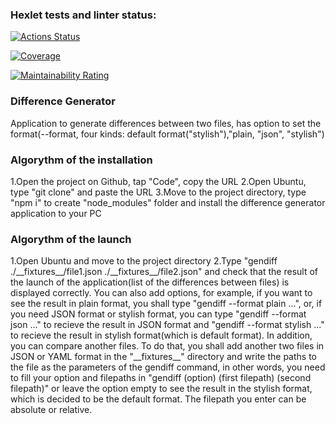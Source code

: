 ### Hexlet tests and linter status:

[![Actions Status](https://github.com/RedBeduin/qa-auto-engineer-javascript-project-87/actions/workflows/hexlet-check.yml/badge.svg)](https://github.com/RedBeduin/qa-auto-engineer-javascript-project-87/actions)

[![Coverage](https://sonarcloud.io/api/project_badges/measure?project=RedBeduin_qa-auto-engineer-javascript-project-87&metric=coverage)](https://sonarcloud.io/summary/new_code?id=RedBeduin_qa-auto-engineer-javascript-project-87)

[![Maintainability Rating](https://sonarcloud.io/api/project_badges/measure?project=RedBeduin_qa-auto-engineer-javascript-project-87&metric=sqale_rating)](https://sonarcloud.io/summary/new_code?id=RedBeduin_qa-auto-engineer-javascript-project-87)

### Difference Generator
Application to generate differences between two files, has option to set the format(--format, four kinds: default format("stylish"),"plain, "json", "stylish")

### Algorythm of the installation
1.Open the project on Github, tap "Code", copy the URL
2.Open Ubuntu, type "git clone" and paste the URL
3.Move to the project directory, type "npm i" to create "node_modules" folder and install the difference generator application to your PC

### Algorythm of the launch
1.Open Ubuntu and move to the project directory
2.Type "gendiff ./\_\_fixtures\_\_/file1.json ./\_\_fixtures\_\_/file2.json" and check that the result of the launch of the application(list of the differences between files) is displayed correctly. You can also add options, for example, if you want to see the result in plain format, you shall type "gendiff --format plain ...", or, if you need JSON format or stylish format, you can type "gendiff --format json ..." to recieve the result in JSON format and "gendiff --format stylish ..." to recieve the result in stylish format(which is default format). In addition, you can compare another files. To do that, you shall add another two files in JSON or YAML format in the "\_\_fixtures\_\_" directory and write the paths to the file as the parameters of the gendiff command, in other words, you need to fill your option and filepaths in "gendiff (option) (first filepath) (second filepath)" or leave the option empty to see the result in the stylish format, which is decided to be the default format. The filepath you enter can be absolute or relative.
